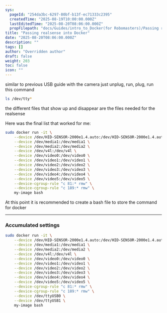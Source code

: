```yaml
---
sys:
  pageId: "254da3bc-6297-80bf-b13f-ec71333c2395"
  createdTime: "2025-08-19T10:00:00.000Z"
  lastEditedTime: "2025-08-20T08:06:00.000Z"
  propFilepath: "docs/Guides/intro_to_Docker(for Robomasters)/Passing realsense into Docker.md"
title: "Passing realsense into Docker"
date: "2025-08-20T08:06:00.000Z"
description: ""
tags: []
author: "Overridden author"
draft: false
weight: 203
toc: false
icon: ""
---
```


similar to previous USB guide with the camera just unplug, run, plug, run this command

```bash
ls /dev/tty*
```

the different files that show up and disappear are the files needed for the realsense

Here was the final list that worked for me:

```bash
sudo docker run -it \
	--device /dev/HID-SENSOR-2000e1.4.auto:/dev/HID-SENSOR-2000e1.4.auto \
	--device /dev/media1:/dev/media1 \
	--device /dev/media2:/dev/media2 \
	--device /dev/v4l:/dev/v4l \
	--device /dev/video0:/dev/video0 \
	--device /dev/video1:/dev/video1 \
	--device /dev/video2:/dev/video2 \
	--device /dev/video3:/dev/video3 \
	--device /dev/video4:/dev/video4 \
	--device /dev/video5:/dev/video5 \
	--device-cgroup-rule "c 81:* rmw" \
	--device-cgroup-rule "c 189:* rmw" \
	my-image bash
```

At this point it is recommended to create a bash file to store the command for docker

---

### Accumulated settings

```bash
sudo docker run -it \
	--device /dev/HID-SENSOR-2000e1.4.auto:/dev/HID-SENSOR-2000e1.4.auto \
	--device /dev/media1:/dev/media1 \
	--device /dev/media2:/dev/media2 \
	--device /dev/v4l:/dev/v4l \
	--device /dev/video0:/dev/video0 \
	--device /dev/video1:/dev/video1 \
	--device /dev/video2:/dev/video2 \
	--device /dev/video3:/dev/video3 \
	--device /dev/video4:/dev/video4 \
	--device /dev/video5:/dev/video5 \
	--device-cgroup-rule "c 81:* rmw" \
	--device-cgroup-rule "c 189:* rmw" \
	--device /dev/ttyUSB0 \
	--device /dev/ttyUSB1 \
	my-image bash
```
